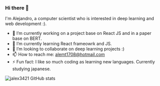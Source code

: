 ### Hi there 👋

I'm Alejandro, a computer scientist who is interested in deep learning and web development :). 


- 🔭 I’m currently working on a project base on React JS and in a paper base on BERT.
- 🌱 I’m currently learning React frameowrk and JS.
- 👯 I’m looking to collaborate on deep learning projects :)
- 📫 How to reach me: alemt1708@hotmail.com 
- ⚡ Fun fact: I like so much coding as learning new languages. Currently studying japanese.

<!--
**jalex3421/jalex3421** is a ✨ _special_ ✨ repository because its `README.md` (this file) appears on your GitHub profile.

Here are some ideas to get you started:
-->

![jalex3421 GitHub stats](https://github-readme-stats.vercel.app/api?username=jalex3421&show_icons=true&theme=radical)
